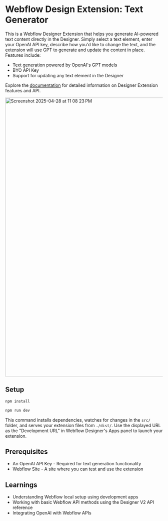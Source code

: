 # Webflow Design Extension: Text Generator

This is a Webflow Designer Extension that helps you generate AI-powered text content directly in the Designer. Simply select a text element, enter your OpenAI API key, describe how you'd like to change the text, and the extension will use GPT to generate and update the content in place. Features include:

- Text generation powered by OpenAI's GPT models
- BYO API Key
- Support for updating any text element in the Designer

Explore the [documentation](https://developers.webflow.com/designer/reference/introduction) for detailed information on Designer Extension features and API.

<img width="889" alt="Screenshot 2025-04-28 at 11 08 23 PM" src="https://github.com/user-attachments/assets/b0f25542-a4c6-4091-99e0-24046992158b" />

## Setup

```bash
npm install
```

```bash
npm run dev
```

This command installs dependencies, watches for changes in the `src/` folder, and serves your extension files from `./dist/`. Use the displayed URL as the "Development URL" in Webflow Designer's Apps panel to launch your extension.

## Prerequisites

- An OpenAI API Key - Required for text generation functionality
- Webflow Site - A site where you can test and use the extension

## Learnings
- Understanding Webflow local setup using development apps
- Working with basic Webflow API methods using the Designer V2 API reference
- Integrating OpenAI with Webflow APIs
